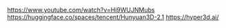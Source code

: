 https://www.youtube.com/watch?v=Hi9WUJNMubs
https://huggingface.co/spaces/tencent/Hunyuan3D-2.1
https://hyper3d.ai/
